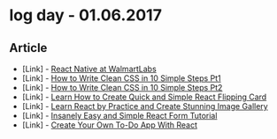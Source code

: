 # log day - 01.06.2017

## Article

- \[Link\] - [React Native at WalmartLabs](https://medium.com/walmartlabs/react-native-at-walmartlabs-cdd140589560#.fdqsvd35e)
- \[Link\] - [How to Write Clean CSS in 10 Simple Steps Pt1](http://blog.alexdevero.com/write-clean-css-10-simple-steps-pt1/)
- \[Link\] - [How to Write Clean CSS in 10 Simple Steps Pt2](http://blog.alexdevero.com/write-clean-css-10-simple-steps-pt2/)
- \[Link\] - [Learn How to Create Quick and Simple React Flipping Card](http://blog.alexdevero.com/create-quick-simple-react-flipping-card/)
- \[Link\] - [Learn React by Practice and Create Stunning Image Gallery](http://blog.alexdevero.com/learn-react-practice-create-gallery/)
- \[Link\] - [Insanely Easy and Simple React Form Tutorial](http://blog.alexdevero.com/insanely-easy-simple-react-form-tutorial/)
- \[Link\] - [Create Your Own To-Do App With React](http://blog.alexdevero.com/create-todo-app-react/)

